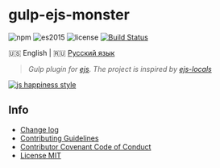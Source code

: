 # gulp-ejs-monster

![npm](https://img.shields.io/badge/node-6.3.1-yellow.svg)
![es2015](https://img.shields.io/badge/ECMAScript-2015_(ES6)-blue.svg)
![license](https://img.shields.io/badge/License-MIT-orange.svg)
[![Build Status](https://travis-ci.org/dutchenkoOleg/gulp-ejs-monster.svg?branch=v3)](https://travis-ci.org/dutchenkoOleg/gulp-ejs-monster)
 
 
:us: English
|
:ru: [Русский язык](https://github.com/dutchenkoOleg/gulp-ejs-monster/blob/v3/README-RU.md)

> _Gulp plugin for [ejs](http://ejs.co/). The project is inspired by [ejs-locals](https://github.com/RandomEtc/ejs-locals)_

[![js happiness style](https://cdn.rawgit.com/JedWatson/happiness/master/badge.svg)](https://github.com/JedWatson/happiness)


## Info

* [Change log](https://github.com/dutchenkoOleg/gulp-ejs-monster/blob/v3/CHANGELOG.md)
* [Contributing Guidelines](https://github.com/dutchenkoOleg/gulp-ejs-monster/blob/v3/CONTRIBUTING.md)
* [Contributor Covenant Code of Conduct](https://github.com/dutchenkoOleg/gulp-ejs-monster/blob/v3/CODE_OF_CONDUCT.md)
* [License MIT](https://github.com/dutchenkoOleg/gulp-ejs-monster/blob/v3/LICENSE)
